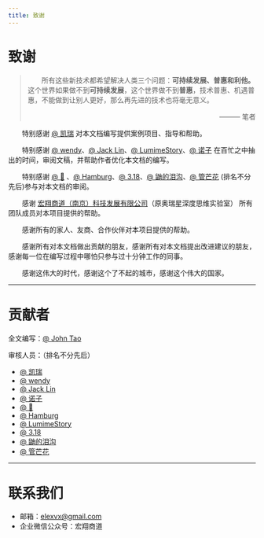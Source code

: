 ```yaml
---
title: 致谢
---
```

# 致谢

> &emsp;&emsp;所有这些新技术都希望解决人类三个问题：**可持续发展、普惠和利他。** 这个世界如果做不到**可持续发展**，这个世界做不到**普惠**，技术普惠、机遇普惠，不能做到让别人更好，那么再先进的技术也将毫无意义。
> <p style="text-align: right;">——— 笔者</p>

&emsp;&emsp;特别感谢 [@ 凯瑞](#) 对本文档编写提供案例项目、指导和帮助。

&emsp;&emsp;特别感谢 [@ wendy](#)、[@ Jack Lin](#)、[@ LumimeStory](https://blog.oyxning.top/)、[@ 诺子](#) 在百忙之中抽出的时间，审阅文稿，并帮助作者优化本文档的编写。

&emsp;&emsp;特别感谢 [@ 🐑](#) 、[@ Hamburg](#)、[@ 3.18](#)、[@ 鼬的泪沟](#)、[@ 管芒花](#) (排名不分先后)参与对本文档的审阅。

&emsp;&emsp;感谢 [宏翔商道（南京）科技发展有限公司](https://www.elexvx.com)（原奥瑞星深度思维实验室） 所有团队成员对本项目提供的帮助。

&emsp;&emsp;感谢所有的家人、友商、合作伙伴对本项目提供的帮助。

&emsp;&emsp;感谢所有对本文档做出贡献的朋友，感谢所有对本文档提出改进建议的朋友，感谢每一位在编写过程中哪怕只参与过十分钟工作的同事。

&emsp;&emsp;感谢这伟大的时代，感谢这个了不起的城市，感谢这个伟大的国家。

------

# 贡献者

全文编写：[@ John Tao](https://blog.johntao.top/)

审核人员：（排名不分先后）

- [@ 凯瑞](#贡献者)
- [@ wendy](#贡献者)
- [@ Jack Lin](#贡献者)
- [@ 诺子](#贡献者)
- [@ 🐑](#贡献者)
- [@ Hamburg](#贡献者)
- [@ LumimeStory](https://blog.oyxning.top/)
- [@ 3.18](#贡献者)
- [@ 鼬的泪沟](#贡献者)
- [@ 管芒花](#贡献者)

---------

# 联系我们

- 邮箱：[elexvx@gmail.com](mailto:elexvx@gmail.com)
- 企业微信公众号：宏翔商道
